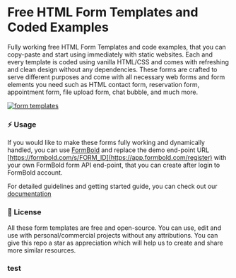 # Free HTML Form Templates and Coded Examples
Fully working free HTML Form Templates and code examples, that you can copy-paste and start using immediately with static websites. Each and every template is coded using vanilla HTML/CSS and comes with refreshing and clean design without any dependencies. These forms are crafted to serve different purposes and come with all necessary web forms and form elements you need such as HTML contact form, reservation form, appointment form, file upload form, chat bubble, and much more.

[![form templates](https://cdn.formbold.com/form-templates.jpg)](https://formbold.com/templates)


### ⚡ Usage
If you would like to make these forms fully working and dynamically handled, you can use [FormBold](https://formbold.com/) and replace the demo end-point URL [https://formbold.com/s/FORM_ID](https://app.formbold.com/register) with your own FormBold form API end-point, that you can create after login to FormBold account.

For detailed guidelines and getting started guide, you can check out our [documentation](https://formbold.com/docs)


### 🎁 License
All these form templates are free and open-source. You can use, edit and use with personal/commercial projects without any attributions. You can give this repo a star as appreciation which will help us to create and share more similar resources.

### test
